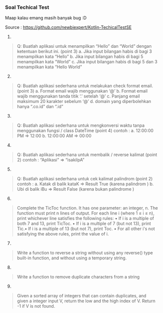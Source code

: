 ### Soal Techical Test 

Maap kalau emang masih banyak bug :D

Source : https://github.com/newbiexpert/Kotlin-TechicalTestSE

1. 
> Q: Buatlah aplikasi untuk menampilkan “Hello” dan “World” dengan ketentuan berikut
ini. (point 3)
a. Jika input bilangan habis di bagi 3 menampilkan kata “Hello”
b. Jika input bilangan habis di bagi 5 menampilkan kata “World”
c. Jika input bilangan habis di bagi 5 dan 3 menampilkan kata “Hello World”

2. 
> Q: Buatlah aplikasi sederhana untuk melakukan check format email. (point 3)
a. Format email wajib menggunakan ‘@’
b. Format email wajib menggunakan tanda titik ‘.’ setelah ‘@’
c. Panjang email maksimum 20 karakter sebelum ‘@’
d. domain yang diperbolehkan hanya “.co.id” dan “.id”

3. 
> Q: Buatlah aplikasi sederhana untuk mengkonversi waktu tanpa menggunakan fungsi / class
DateTime (point 4)
contoh :
a. 12:00:00 PM => 12:00
b. 12:00:00 AM => 00:00

4. 
> Q: Buatlah aplikasi sederhana untuk membalik / reverse kalimat (point 2)
contoh : “Aplikasi” => “isakilpA”

5. 
> Q: Buatlah aplikasi sederhana untuk cek kalimat palindrom (point 2)
contoh :
a. Katak di balik kataK => Result True (karena palindrom )
b. Ubi di balik iBu => Result False (karena bukan palindrome )

6. 
>  Complete the TicToc function. It has one parameter: an integer, n. The function must print n lines of output. For each line i (where 1 ≤ i ≤ n), print whichever line satisfies the following rules:
• If i is a multiple of both 7 and 13, print TicToc. • If i is a multiple of 7 (but not 13), print Tic.• If i is a multiple of 13 (but not 7), print Toc. • For all other i's not satisfying the above rules, print the value of i.

7.
> Write a function to reverse a string without using any reverse() type built-in function, and without using a temporary string.

8. 
> Write a function to remove duplicate characters from a string

9. 
> Given a sorted array of integers that can contain duplicates, and given a integer input V, return the low and the high index of V. Return -1 if V is not found.